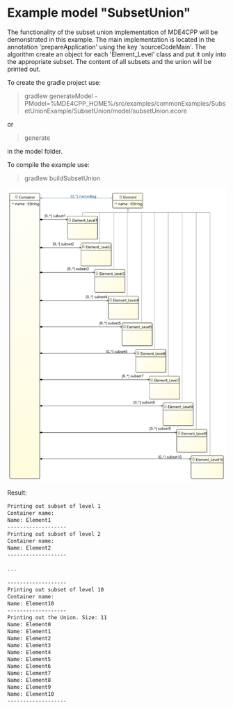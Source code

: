 # Example model "SubsetUnion"

The functionality of the subset union implementation of MDE4CPP will be demonstrated in this example. The main implementation is located in the annotation 'prepareApplication' using the key 'sourceCodeMain'. The algorithm create an object for each 'Element_Level' class and put it only into the appropriate subset. The content of all subsets and the union will be printed out.

To create the gradle project use:

> gradlew generateModel -PModel=%MDE4CPP_HOME%/src/examples/commonExamples/SubsetUnionExample/SubsetUnion/model/subsetUnion.ecore

or

> generate

in the model folder.

To compile the example use:

> gradlew buildSubsetUnion

![Class diagramm of model *SubsetUnion*](diagram.png)

Result:
```
Printing out subset of level 1
Container name:
Name: Element1
-------------------
Printing out subset of level 2
Container name:
Name: Element2
-------------------

...

-------------------
Printing out subset of level 10
Container name:
Name: Element10
-------------------
Printing out the Union. Size: 11
Name: Element0
Name: Element1
Name: Element2
Name: Element3
Name: Element4
Name: Element5
Name: Element6
Name: Element7
Name: Element8
Name: Element9
Name: Element10
-------------------
```
